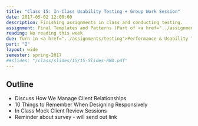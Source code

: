 ```yaml
---
title: "Class 15: In-Class Usability Testing + Group Work Session"
date: 2017-05-02 12:00:00
description: Finishing assignments in class and conducting testing.
assignment: Final Templates and Patterns (Part of <a href="../assignments/templates">HTML/CSS Templates + Patterns</a>) 
reading: No reading this week
due: Turn in <a href="../assignments/testing">Performance & Usability Testing Results</a> by the end of class and Combined Templates for Instructor Review (Part of <a href="../assignments/templates">HTML/CSS Templates + Patterns</a>)
part: "2"
layout: wide
semester: spring-2017
##slides: "/class/slides/15/15-Slides-RWD.pdf"
---
```


## Outline

* Discuss How We Manage Client Relationships
* 10 Things to Remember When Designing Responsively
* In Class Mock Client Review Sessions
* Reminder about survey - will send out link
